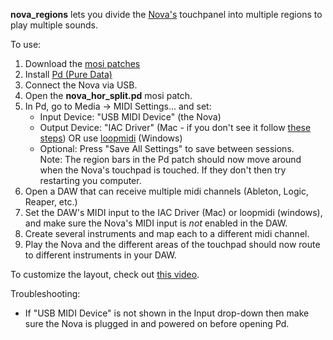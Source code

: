 **nova_regions** lets you divide the [Nova's](https://mosiaudio.com/products/nova) touchpanel into multiple regions to play multiple sounds.

To use:

  1. Download the [mosi patches](https://github.com/smoseson/mosi_patches/archive/refs/heads/main.zip)
  2. Install [Pd (Pure Data)](https://puredata.info/downloads/pure-data)
  3. Connect the Nova via USB.
  4. Open the **nova_hor_split.pd** mosi patch.
  5. In Pd, go to Media -> MIDI Settings... and set:
       * Input Device: "USB MIDI Device" (the Nova)
       * Output Device: "IAC Driver" (Mac - if you don't see it follow [these steps](https://support.apple.com/guide/audio-midi-setup/transfer-midi-information-between-apps-ams1013/mac#:~:text=In%20the%20Audio%20MIDI%20Setup,to%20turn%20on%20the%20driver.)) OR use [loopmidi](https://www.tobias-erichsen.de/software/loopmidi.html) (Windows)
       * Optional: Press "Save All Settings" to save between sessions.
<br /> Note: The region bars in the Pd patch should now move around when the Nova's touchpad is touched. If they don't then try restarting you computer.
  6. Open a DAW that can receive multiple midi channels (Ableton, Logic, Reaper, etc.)
  7. Set the DAW's MIDI input to the IAC Driver (Mac) or loopmidi (windows), and make sure the Nova's MIDI input is *not* enabled in the DAW.
  8. Create several instruments and map each to a different midi channel.
  9. Play the Nova and the different areas of the touchpad should now route to different instruments in your DAW.

To customize the layout, check out [this video](https://youtu.be/6fuAdswDMgc).

Troubleshooting:
* If "USB MIDI Device" is not shown in the Input drop-down then make sure the Nova is plugged in and powered on before opening Pd.
